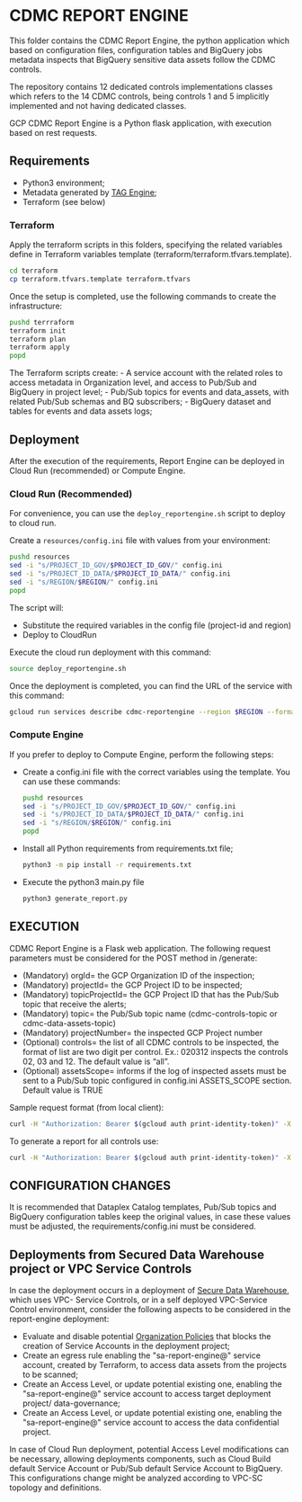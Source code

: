 # CDMC REPORT ENGINE

This folder contains the CDMC Report Engine, the python application which based on configuration files, configuration tables and BigQuery jobs metadata inspects that BigQuery sensitive data assets follow the CDMC controls.

The repository contains 12 dedicated controls implementations classes which refers to the 14 CDMC controls, being controls 1 and 5 implicitly implemented and not having dedicated classes.

GCP CDMC Report Engine is a Python flask application, with execution based on rest requests.

## Requirements

- Python3 environment;
- Metadata generated by [TAG Engine](https://github.com/GoogleCloudPlatform/datacatalog-tag-engine);
- Terraform (see below)

### Terraform

Apply the terraform scripts in this folders, specifying the related variables define in Terraform variables template (terraform/terraform.tfvars.template).

```bash
cd terraform
cp terraform.tfvars.template terraform.tfvars
```

Once the setup is completed, use the following commands to create the infrastructure:

```bash
pushd terrraform
terraform init
terraform plan
terraform apply
popd
```

The Terraform scripts create:
    - A service account with the related roles to access metadata in Organization level, and access to Pub/Sub and BigQuery in project level;
    - Pub/Sub topics for events and data_assets, with related Pub/Sub schemas and BQ subscribers;
    - BigQuery dataset and tables for events and data assets logs;

## Deployment

After the execution of the requirements, Report Engine can be deployed in Cloud Run (recommended) or Compute Engine.

### Cloud Run (Recommended)

For convenience, you can use the `deploy_reportengine.sh` script to deploy to cloud run.

Create a `resources/config.ini` file with values from your environment:

```bash
pushd resources
sed -i "s/PROJECT_ID_GOV/$PROJECT_ID_GOV/" config.ini
sed -i "s/PROJECT_ID_DATA/$PROJECT_ID_DATA/" config.ini
sed -i "s/REGION/$REGION/" config.ini
popd
```

The script will:

- Substitute the required variables in the config file (project-id and region)
- Deploy to CloudRun

 Execute the cloud run deployment with this command:

 ```bash
 source deploy_reportengine.sh
 ```

 Once the deployment is completed, you can find the URL of the service with this command:

 ```bash
 gcloud run services describe cdmc-reportengine --region $REGION --format='value(status.url)'
 ```

### Compute Engine

If you prefer to deploy to Compute Engine, perform the following steps:

- Create a config.ini file with the correct variables using the template. You can use these commands:

    ```bash
    pushd resources        
    sed -i "s/PROJECT_ID_GOV/$PROJECT_ID_GOV/" config.ini
    sed -i "s/PROJECT_ID_DATA/$PROJECT_ID_DATA/" config.ini
    sed -i "s/REGION/$REGION/" config.ini
    popd
    ```

- Install all Python requirements from requirements.txt file;

    ```bash
    python3 -m pip install -r requirements.txt
    ```

- Execute the python3 main.py file

    ```bash
    python3 generate_report.py
    ```

## EXECUTION

CDMC Report Engine is a Flask web application. The following request parameters must be considered for the POST method in /generate:

- (Mandatory) orgId=<INTEGER> the GCP Organization ID of the inspection;
- (Mandatory) projectId=<STRING> the GCP Project ID to be inspected;
- (Mandatory) topicProjectId=<STRING> the GCP Project ID that has the Pub/Sub topic that receive the alerts;
- (Mandatory) topic=<STRING> the Pub/Sub topic name (cdmc-controls-topic or cdmc-data-assets-topic)
- (Mandatory) projectNumber= <INTEGER> the inspected GCP Project number
- (Optional) controls= <String> the list of all CDMC controls to be inspected, the format of list are two digit per control. Ex.: 020312 inspects the controls 02, 03 and 12. The default value is “all”.
- (Optional) assetsScope=<BOOLEAN> informs if the log of inspected assets must be sent to a Pub/Sub topic configured in config.ini ASSETS_SCOPE section. Default value is TRUE

Sample request format (from local client):

```bash
curl -H "Authorization: Bearer $(gcloud auth print-identity-token)" -X POST "$ENDPOINT/generate?orgId=$ORGANIZATION_ID&projectId=$PROJECT_ID_DATA&topicProjectId=$PROJECT_ID_GOV&topic=cdmc-controls-topic&projectNumber=$PROJECT_NUMBER_DATA&controls=020608"
```

To generate a report for all controls use:

```bash
curl -H "Authorization: Bearer $(gcloud auth print-identity-token)" -X POST "$ENDPOINT/generate?orgId=$ORGANIZATION_ID&projectId=$PROJECT_ID_DATA&topicProjectId=$PROJECT_ID_GOV&topic=cdmc-controls-topic&projectNumber=$PROJECT_NUMBER_DATA"
```

## CONFIGURATION CHANGES

It is recommended that Dataplex Catalog templates, Pub/Sub topics and BigQuery configuration tables keep the original values, in case these values must be adjusted, the requirements/config.ini must be considered.

## Deployments from Secured Data Warehouse project or VPC Service Controls

In case the deployment occurs in a deployment of [Secure Data Warehouse](https://cloud.google.com/architecture/confidential-data-warehouse-blueprint), which uses VPC- Service Controls, or in a self deployed VPC-Service Control environment, consider the following aspects to be considered in the report-engine deployment:

- Evaluate and disable potential [Organization Policies](https://cloud.google.com/resource-manager/docs/organization-policy/restricting-service-accounts) that blocks the creation of Service Accounts in the deployment project;
- Create an egress rule enabling the "sa-report-engine@" service account, created by Terraform, to access data assets from the projects to be scanned;
- Create an Access Level, or update potential existing one, enabling the "sa-report-engine@" service account to access target deployment project/ data-governance;
- Create an Access Level, or update potential existing one, enabling the "sa-report-engine@" service account to access the data confidential project.

In case of Cloud Run deployment, potential Access Level modifications can be necessary, allowing deployments components, such as Cloud Build default Service Account or Pub/Sub default Service Account to BigQuery. This configurations change might be analyzed according to VPC-SC topology and definitions.
